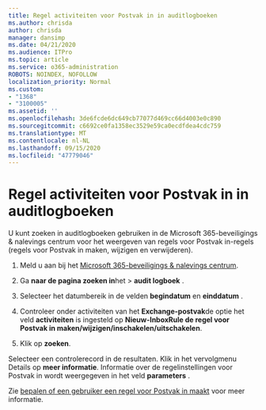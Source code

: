 ```yaml
---
title: Regel activiteiten voor Postvak in in auditlogboeken
ms.author: chrisda
author: chrisda
manager: dansimp
ms.date: 04/21/2020
ms.audience: ITPro
ms.topic: article
ms.service: o365-administration
ROBOTS: NOINDEX, NOFOLLOW
localization_priority: Normal
ms.custom:
- "1368"
- "3100005"
ms.assetid: ''
ms.openlocfilehash: 3de6fcde6dc649cb77077d469cc66d4003e0c890
ms.sourcegitcommit: c6692ce0fa1358ec3529e59ca0ecdfdea4cdc759
ms.translationtype: MT
ms.contentlocale: nl-NL
ms.lasthandoff: 09/15/2020
ms.locfileid: "47779046"
---
```

# <a name="identify-inbox-rule-activity-in-audit-logs"></a>Regel activiteiten voor Postvak in in auditlogboeken

U kunt zoeken in auditlogboeken gebruiken in de Microsoft 365-beveiligings & nalevings centrum voor het weergeven van regels voor Postvak in-regels (regels voor Postvak in maken, wijzigen en verwijderen).

1. Meld u aan bij het [Microsoft 365-beveiligings & nalevings centrum](https://protection.office.com/).

2. Ga **naar de pagina zoeken in**het  >  **audit logboek** .

3. Selecteer het datumbereik in de velden **begindatum** en **einddatum** .

4. Controleer onder activiteiten van het **Exchange-postvak**de optie het veld **activiteiten** is ingesteld op **Nieuw-InboxRule de regel voor Postvak in maken/wijzigen/inschakelen/uitschakelen**.

5. Klik op **zoeken**.

Selecteer een controlerecord in de resultaten. Klik in het vervolgmenu Details op **meer informatie**. Informatie over de regelinstellingen voor Postvak in wordt weergegeven in het veld **parameters** .

Zie [bepalen of een gebruiker een regel voor Postvak in maakt](https://docs.microsoft.com//office365/securitycompliance/auditing-troubleshooting-scenarios#determining-if-a-user-created-an-inbox-rule) voor meer informatie.
